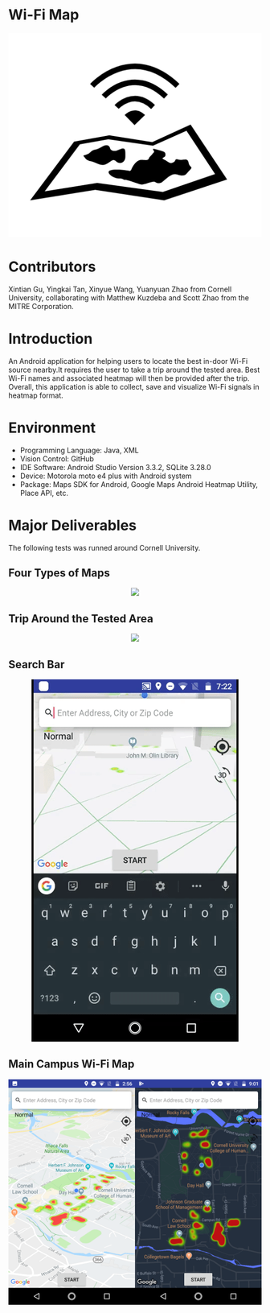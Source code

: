 # Wi-Fi Map 

<p align="center">
  <img src="/resource/image/ic_logo.png">
</p>


# Contributors

Xintian Gu, Yingkai Tan, Xinyue Wang, Yuanyuan Zhao from Cornell University, collaborating with Matthew Kuzdeba and Scott Zhao from the MITRE Corporation.

# Introduction

An Android application for helping users to locate the best in-door Wi-Fi source nearby.It requires the user to take a trip around the tested area. Best Wi-Fi names and associated heatmap will then be provided after the trip. Overall, this application is able to collect, save and visualize Wi-Fi signals in heatmap format.

# Environment

- Programming Language: Java, XML
- Vision Control: GitHub
- IDE Software: Android Studio Version 3.3.2, SQLite 3.28.0
- Device: Motorola moto e4 plus with Android system
- Package: Maps SDK for Android, Google Maps Android Heatmap Utility, Place API, etc.

# Major Deliverables

The following tests was runned around Cornell University.

## Four Types of Maps

<p align="center">
  <img src="/resource/gif/ui.gif">
</p>

## Trip Around the Tested Area

<p align="center">
  <img src="/resource/gif/walk.gif">
</p>

## Search Bar

<p align="center">
  <img src="/resource/gif/search_bar.gif">
</p>

## Main Campus Wi-Fi Map
<p align="center">
  <img src="/resource/image/overall_day.png" width="50%"><img src="/resource/image/overall_night.png" width="50%"> 
</p>
